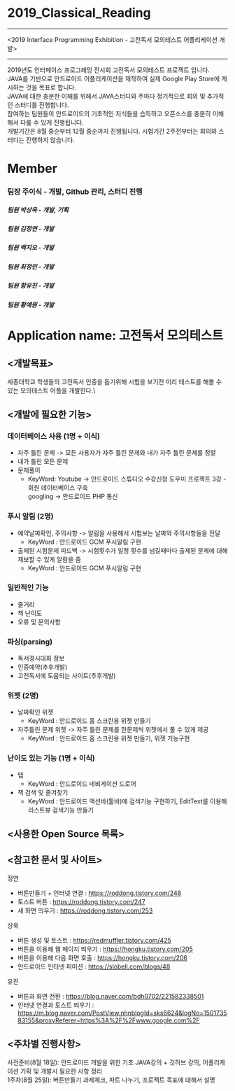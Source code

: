 2019_Classical_Reading
======================
***
<2019 Interface Programming Exhibition - 고전독서 모의테스트 어플리케이션 개발>
***
2019년도 인터페이스 프로그래밍 전시회 고전독서 모의테스트 프로젝트 입니다.\
JAVA를 기반으로 안드로이드 어플리케이션을 제작하여 실제 Google Play Store에 게시하는 것을 목표로 합니다.\
JAVA에 대한 충분한 이해를 위해서 JAVA스터디와 주마다 정기적으로 회의 및 추가적인 스터디를 진행합니다.\
참여하는 팀원들이 안드로이드의 기초적인 지식들을 습득하고 오픈소스를 충분히 이해해서 다룰 수 있게 진행됩니다.\
개발기간은 8월 중순부터 12월 중순까지 진행됩니다. 시험기간 2주전부터는 회의와 스터디는 진행하지 않습니다.

# Member
### 팀장 주이식 - 개발, Github 관리, 스터디 진행
##### 팀원 박상욱 - 개발, 기획
##### 팀원 김정연 - 개발
##### 팀원 백지오 - 개발
##### 팀원 최정민 - 개발
##### 팀원 함유진 - 개발
##### 팀원 황예원 - 개발


# Application name: 고전독서 모의테스트

<개발목표>
----------
세종대학교 학생들의 고전독서 인증을 돕기위해 시험을 보기전 미리 테스트를 해볼 수 있는 모의테스트 어플을 개발한다.\

<개발에 필요한 기능>
-------------------

### 데이터베이스 사용 (1명 + 이식)
* 자주 틀린 문제 -> 모든 사용자가 자주 틀린 문제와 내가 자주 틀린 문제를 정렬
* 내가 틀린 모든 문제
* 문제풀이
  - KeyWord: Youtube -> 안드로이드 스튜디오 수강신청 도우미 프로젝트 3강 - 회원 데이터베이스 구축  
            googling -> 안드로이드 PHP 통신 
### 푸시 알림 (2명)
* 예약날짜확인, 주의사항 -> 알림을 사용해서 시험보는 날짜와 주의사항들을 전달
  - KeyWord : 안드로이드 GCM 푸시알림 구현 
* 출제된 시험문제 피드백 -> 시험횟수가 일정 횟수를 넘길때마다 출제된 문제에 대해 제보할 수 있게 알람을 줌
  - KeyWord : 안드로이드 GCM 푸시알림 구현 
### 일반적인 기능
* 줄거리
* 책 난이도
* 오류 및 문의사항
### 파싱(parsing)
* 독서경시대회 정보
* 인증예약(추후개발)
* 고전독서에 도움되는 사이트(추후개발)
### 위젯 (2명)
* 날짜확인 위젯  
  - KeyWord : 안드로이드 홈 스크린용 위젯 만들기
* 자주틀린 문제 위젯 -> 자주 틀린 문제를 한문제씩 위젯에서 풀 수 있게 제공
  - KeyWord : 안드로이드 홈 스크린용 위젯 만들기, 위젯 기능구현 
### 난이도 있는 기능 (1명 + 이식)
* 탭  
  - KeyWord : 안드로이드 네비게이션 드로어  
* 책 검색 및 즐겨찾기  
  - KeyWord : 안드로이드 액션바(툴바)에 검색기능 구현하기, EditText를 이용해 리스트뷰 검색기능 만들기  


<사용한 Open Source 목록>
------------------------

<참고한 문서 및 사이트>
-----------------------

정연
* 버튼만들기 + 인터넷 연결 : https://roddong.tistory.com/248
* 토스트 버튼 : https://roddong.tistory.com/247 
* 새 화면 띄우기 : https://roddong.tistory.com/253

상욱
* 버튼 생성 및 토스트 : https://redmuffler.tistory.com/425
* 버튼을 이용해 웹 페이지 띄우기 : https://hongku.tistory.com/205
* 버튼을 이용해 다음 화면 호출 : https://hongku.tistory.com/206
* 안드로이드 인터넷 퍼미션 : https://slobell.com/blogs/48


유진
* 버튼과 화면 전환 : https://blog.naver.com/bdh0702/221582338501
* 인터넷 연결과 토스트 띄우기 : https://m.blog.naver.com/PostView.nhnblogId=sks6624&logNo=150173583155&proxyReferer=https%3A%2F%2Fwww.google.com%2F

<주차별 진행사항>
-----------------
사전준비(8월 18일): 안드로이드 개발을 위한 기초 JAVA강의 + 깃허브 강의, 어플리케이션 기획 및 개발시 필요한 사항 정리\
1주차(8월 25일): 버튼만들기 과제체크, 파트 나누기, 프로젝트 목표에 대해서 설명

